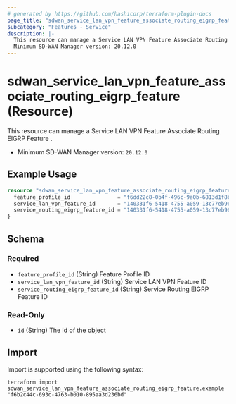 ```yaml
---
# generated by https://github.com/hashicorp/terraform-plugin-docs
page_title: "sdwan_service_lan_vpn_feature_associate_routing_eigrp_feature Resource - terraform-provider-sdwan"
subcategory: "Features - Service"
description: |-
  This resource can manage a Service LAN VPN Feature Associate Routing EIGRP Feature .
  Minimum SD-WAN Manager version: 20.12.0
---
```


# sdwan_service_lan_vpn_feature_associate_routing_eigrp_feature (Resource)

This resource can manage a Service LAN VPN Feature Associate Routing EIGRP Feature .
  - Minimum SD-WAN Manager version: `20.12.0`

## Example Usage

```terraform
resource "sdwan_service_lan_vpn_feature_associate_routing_eigrp_feature" "example" {
  feature_profile_id               = "f6dd22c8-0b4f-496c-9a0b-6813d1f8b8ac"
  service_lan_vpn_feature_id       = "140331f6-5418-4755-a059-13c77eb96037"
  service_routing_eigrp_feature_id = "140331f6-5418-4755-a059-13c77eb96037"
}
```

<!-- schema generated by tfplugindocs -->
## Schema

### Required

- `feature_profile_id` (String) Feature Profile ID
- `service_lan_vpn_feature_id` (String) Service LAN VPN Feature ID
- `service_routing_eigrp_feature_id` (String) Service Routing EIGRP Feature ID

### Read-Only

- `id` (String) The id of the object

## Import

Import is supported using the following syntax:

```shell
terraform import sdwan_service_lan_vpn_feature_associate_routing_eigrp_feature.example "f6b2c44c-693c-4763-b010-895aa3d236bd"
```
